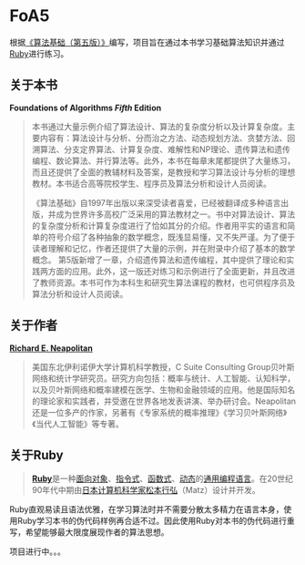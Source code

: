 # FoA5

根据[《算法基础（第五版）》](https://www.ituring.com.cn/book/1535)编写，项目旨在通过本书学习基础算法知识并通过[Ruby](https://www.ruby-lang.org/en/)进行练习。

## 关于本书

**Foundations of Algorithms *Fifth* Edition**

> 本书通过大量示例介绍了算法设计、算法的复杂度分析以及计算复杂度。主要内容有：算法设计与分析、分而治之方法、动态规划方法、贪婪方法、回溯算法、分支定界算法、计算复杂度、难解性和NP理论、遗传算法和遗传编程、数论算法、并行算法等。此外，本书在每章末尾都提供了大量练习，而且还提供了全面的教辅材料及答案，是教授和学习算法设计与分析的理想教材。本书适合高等院校学生、程序员及算法分析和设计人员阅读。
>
> 《算法基础》自1997年出版以来深受读者喜爱，已经被翻译成多种语言出版，并成为世界许多高校广泛采用的算法教材之一。书中对算法设计、算法的复杂度分析和计算复杂度进行了恰如其分的介绍。作者用平实的语言和简单的符号介绍了各种抽象的数学概念，既浅显易懂，又不失严谨。为了便于读者理解和记忆，作者还提供了大量的示例，并在附录中介绍了基本的数学概念。 第5版新增了一章，介绍遗传算法和遗传编程，其中提供了理论和实践两方面的应用。此外，这一版还对练习和示例进行了全面更新，并且改进了教师资源。本书可作为本科生和研究生算法课程的教材，也可供程序员及算法分析和设计人员阅读。

## 关于作者

**[Richard E. Neapolitan](https://en.wikipedia.org/wiki/Richard_Neapolitan)**

> 美国东北伊利诺伊大学计算机科学教授，C Suite Consulting Group贝叶斯网络和统计学研究员。研究方向包括：概率与统计、人工智能、认知科学，以及贝叶斯网络和概率建模在医学、生物和金融领域的应用。他是国际知名的理论家和实践者，并受邀在世界各地发表讲演、举办研讨会。Neapolitan还是一位多产的作家，另著有《专家系统的概率推理》《学习贝叶斯网络》《当代人工智能》等专著。

## 关于Ruby

> [**Ruby**](https://zh.wikipedia.org/wiki/Ruby)是一种[面向对象](https://zh.wikipedia.org/wiki/面向对象的程序设计)、[指令式](https://zh.wikipedia.org/wiki/指令式编程)、[函数式](https://zh.wikipedia.org/wiki/函數程式語言)、[动态](https://zh.wikipedia.org/wiki/动态语言)的[通用编程语言](https://zh.wikipedia.org/wiki/通用编程语言)。在20世纪90年代中期由[日本](https://zh.wikipedia.org/wiki/日本)[计算机科学家](https://zh.wikipedia.org/wiki/電腦科學家)[松本行弘](https://zh.wikipedia.org/wiki/松本行弘)（Matz）设计并开发。

Ruby直观易读且语法优雅，在学习算法时并不需要分散太多精力在语言本身，使用Ruby学习本书的伪代码样例再合适不过。因此使用Ruby对本书的伪代码进行重写，希望能够最大限度展现作者的算法思想。

项目进行中。。。
